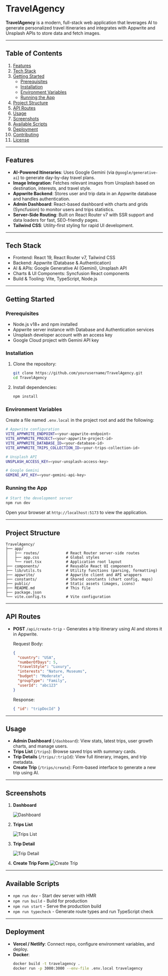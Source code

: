 # TravelAgency

**TravelAgency** is a modern, full-stack web application that leverages AI to generate personalized travel itineraries and integrates with Appwrite and Unsplash APIs to store data and fetch images.

---

## Table of Contents

1. [Features](#features)
2. [Tech Stack](#tech-stack)
3. [Getting Started](#getting-started)
   - [Prerequisites](#prerequisites)
   - [Installation](#installation)
   - [Environment Variables](#environment-variables)
   - [Running the App](#running-the-app)
4. [Project Structure](#project-structure)
5. [API Routes](#api-routes)
6. [Usage](#usage)
7. [Screenshots](#screenshots)
8. [Available Scripts](#available-scripts)
9. [Deployment](#deployment)
10. [Contributing](#contributing)
11. [License](#license)

---

## Features

- **AI-Powered Itineraries**: Uses Google Gemini (via `@google/generative-ai`) to generate day-by-day travel plans.
- **Image Integration**: Fetches relevant images from Unsplash based on destination, interests, and travel style.
- **Appwrite Backend**: Stores user and trip data in an Appwrite database and handles authentication.
- **Admin Dashboard**: React-based dashboard with charts and grids (Syncfusion) to monitor users and trips statistics.
- **Server-Side Routing**: Built on React Router v7 with SSR support and data loaders for fast, SEO-friendly pages.
- **Tailwind CSS**: Utility-first styling for rapid UI development.

---

## Tech Stack

- Frontend: React 19, React Router v7, Tailwind CSS
- Backend: Appwrite (Database & Authentication)
- AI & APIs: Google Generative AI (Gemini), Unsplash API
- Charts & UI Components: Syncfusion React components
- Build & Tooling: Vite, TypeScript, Node.js

---

## Getting Started

### Prerequisites

- Node.js v18+ and npm installed
- Appwrite server instance with Database and Authentication services
- Unsplash developer account with an access key
- Google Cloud project with Gemini API key

### Installation

1. Clone the repository:
   ```bash
   git clone https://github.com/yourusername/TravelAgency.git
   cd TravelAgency
   ```
2. Install dependencies:
   ```bash
   npm install
   ```

### Environment Variables

Create a file named `.env.local` in the project root and add the following:

```bash
# Appwrite configuration
VITE_APPWRITE_ENDPOINT=<your-appwrite-endpoint>
VITE_APPWRITE_PROJECT=<your-appwrite-project-id>
VITE_APPWRITE_DATABASE_ID=<your-database-id>
VITE_APPWRITE_TRIPS_COLLECTION_ID=<your-trips-collection-id>

# Unsplash API
UNSPLASH_ACCESS_KEY=<your-unsplash-access-key>

# Google Gemini
GEMINI_API_KEY=<your-gemini-api-key>
```

### Running the App

```bash
# Start the development server
npm run dev
```

Open your browser at `http://localhost:5173` to view the application.

---

## Project Structure

```plaintext
TravelAgency/
├── app/
│   ├── routes/            # React Router server-side routes
│   ├── app.css            # Global styles
│   └── root.tsx           # Application root layout
├── components/            # Reusable React UI components
├── lib/utils.ts           # Utility functions (parsing, formatting)
├── appwrite/              # Appwrite client and API wrappers
├── constants/             # Shared constants (chart config, maps)
├── public/                # Static assets (images, icons)
├── README.md              # This file
├── package.json
└── vite.config.ts         # Vite configuration
```

---

## API Routes

- **POST** `/api/create-trip` - Generates a trip itinerary using AI and stores it in Appwrite.

  Request Body:

  ```json
  {
    "country": "USA",
    "numberOfDays": 5,
    "travelStyle": "Luxury",
    "interests": "Nature, Museums",
    "budget": "Moderate",
    "groupType": "Family",
    "userId": "abc123"
  }
  ```

  Response:

  ```json
  { "id": "tripDocId" }
  ```

---

## Usage

- **Admin Dashboard** (`/dashboard`): View stats, latest trips, user growth charts, and manage users.
- **Trips List** (`/trips`): Browse saved trips with summary cards.
- **Trip Details** (`/trips/:tripId`): View full itinerary, images, and trip metadata.
- **Create Trip** (`/trips/create`): Form-based interface to generate a new trip using AI.

---

## Screenshots

1. **Dashboard**

   ![Dashboard](public/screenshots/dashboard.png)
   <br>

2. **Trips List**

   ![Trips List](public/screenshots/trip-list.png)
   <br>

3. **Trip Detail**

   ![Trip Detail](public/screenshots/trip-detail.png)
   <br>

4. **Create Trip Form**
   ![Create Trip](public/screenshots/create-trip.png)

---

## Available Scripts

- `npm run dev` - Start dev server with HMR
- `npm run build` - Build for production
- `npm run start` - Serve the production build
- `npm run typecheck` - Generate route types and run TypeScript check

---

## Deployment

- **Vercel / Netlify**: Connect repo, configure environment variables, and deploy.
- **Docker**:
  ```bash
  docker build -t travelagency .
  docker run -p 3000:3000 --env-file .env.local travelagency
  ```
